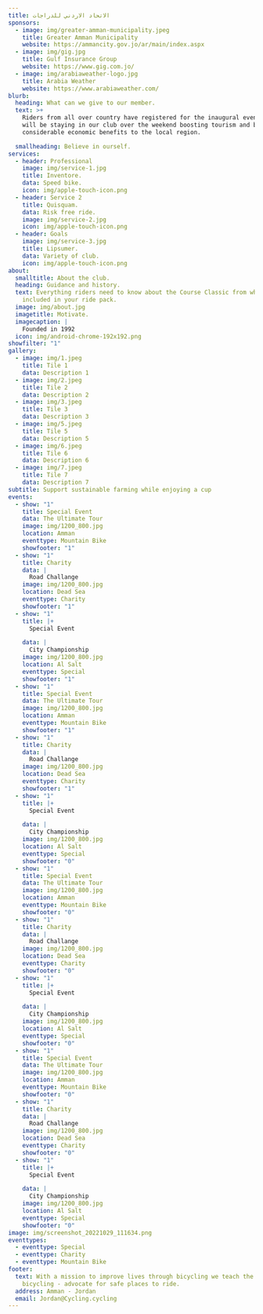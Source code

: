 ```yaml
---
title: الاتحاد الاردني للدراجات
sponsors:
  - image: img/greater-amman-municipality.jpeg
    title: Greater Amman Municipality
    website: https://ammancity.gov.jo/ar/main/index.aspx
  - image: img/gig.jpg
    title: Gulf Insurance Group
    website: https://www.gig.com.jo/
  - image: img/arabiaweather-logo.jpg
    title: Arabia Weather
    website: https://www.arabiaweather.com/
blurb:
  heading: What can we give to our member.
  text: >+
    Riders from all over country have registered for the inaugural event Many
    will be staying in our club over the weekend boosting tourism and bringing
    considerable economic benefits to the local region.

  smallheading: Believe in ourself.
services:
  - header: Professional
    image: img/service-1.jpg
    title: Inventore.
    data: Speed bike.
    icon: img/apple-touch-icon.png
  - header: Service 2
    title: Quisquam.
    data: Risk free ride.
    image: img/service-2.jpg
    icon: img/apple-touch-icon.png
  - header: Goals
    image: img/service-3.jpg
    title: Lipsumer.
    data: Variety of club.
    icon: img/apple-touch-icon.png
about:
  smalltitle: About the club.
  heading: Guidance and history.
  text: Everything riders need to know about the Course Classic from what’s
    included in your ride pack.
  image: img/about.jpg
  imagetitle: Motivate.
  imagecaption: |
    Founded in 1992
  icon: img/android-chrome-192x192.png
showfilter: "1"
gallery:
  - image: img/1.jpeg
    title: Tile 1
    data: Description 1
  - image: img/2.jpeg
    title: Tile 2
    data: Description 2
  - image: img/3.jpeg
    title: Tile 3
    data: Description 3
  - image: img/5.jpeg
    title: Tile 5
    data: Description 5
  - image: img/6.jpeg
    title: Tile 6
    data: Description 6
  - image: img/7.jpeg
    title: Tile 7
    data: Description 7
subtitle: Support sustainable farming while enjoying a cup
events:
  - show: "1"
    title: Special Event
    data: The Ultimate Tour
    image: img/1200_800.jpg
    location: Amman
    eventtype: Mountain Bike
    showfooter: "1"
  - show: "1"
    title: Charity
    data: |
      Road Challange
    image: img/1200_800.jpg
    location: Dead Sea
    eventtype: Charity
    showfooter: "1"
  - show: "1"
    title: |+
      Special Event

    data: |
      City Championship
    image: img/1200_800.jpg
    location: Al Salt
    eventtype: Special
    showfooter: "1"
  - show: "1"
    title: Special Event
    data: The Ultimate Tour
    image: img/1200_800.jpg
    location: Amman
    eventtype: Mountain Bike
    showfooter: "1"
  - show: "1"
    title: Charity
    data: |
      Road Challange
    image: img/1200_800.jpg
    location: Dead Sea
    eventtype: Charity
    showfooter: "1"
  - show: "1"
    title: |+
      Special Event

    data: |
      City Championship
    image: img/1200_800.jpg
    location: Al Salt
    eventtype: Special
    showfooter: "0"
  - show: "1"
    title: Special Event
    data: The Ultimate Tour
    image: img/1200_800.jpg
    location: Amman
    eventtype: Mountain Bike
    showfooter: "0"
  - show: "1"
    title: Charity
    data: |
      Road Challange
    image: img/1200_800.jpg
    location: Dead Sea
    eventtype: Charity
    showfooter: "0"
  - show: "1"
    title: |+
      Special Event

    data: |
      City Championship
    image: img/1200_800.jpg
    location: Al Salt
    eventtype: Special
    showfooter: "0"
  - show: "1"
    title: Special Event
    data: The Ultimate Tour
    image: img/1200_800.jpg
    location: Amman
    eventtype: Mountain Bike
    showfooter: "0"
  - show: "1"
    title: Charity
    data: |
      Road Challange
    image: img/1200_800.jpg
    location: Dead Sea
    eventtype: Charity
    showfooter: "0"
  - show: "1"
    title: |+
      Special Event

    data: |
      City Championship
    image: img/1200_800.jpg
    location: Al Salt
    eventtype: Special
    showfooter: "0"
image: img/screenshot_20221029_111634.png
eventtypes:
  - eventtype: Special
  - eventtype: Charity
  - eventtype: Mountain Bike
footer:
  text: With a mission to improve lives through bicycling we teach the joys of
    bicycling - advocate for safe places to ride.
  address: Amman - Jordan
  email: Jordan@Cycling.cycling
---
```

